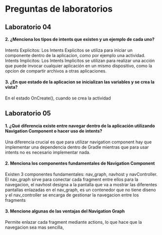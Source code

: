 # Preguntas de laboratorios

## Laboratorio 04
#### 2. ¿Menciona los tipos de intents que existen y un ejemplo de cada uno?
Intents Explicitos: Los Intents Explicitos se utiliza para iniciar un componente dentro de la aplicacion, como por ejemplo una actividad.
Intents Implicitos: Los Intents Implicitos se utilizan para realizar una acción que puede invocar cualquier aplicación en un mismo dispositivo, como la opcion de compartir archivos a otras aplicaciones. 
#### 3. ¿En que estado de la aplicacion se inicializan las variables y se crea la vista?
En el estado OnCreate(), cuando se crea la actividad

## Laboratorio 05 
#### 1. ¿Qué diferencia existe entre navegar dentro de la aplicación utilizando Navigation Component o hacer uso de intents?
Una diferencia crucial es que para utilizar navigation component hay que implementar una dependencia dentro de Gradle mientras que para usar intents no es necesario implementar nada. 

#### 2. Menciona los componentes fundamentales de Navigation Component
Existen 3 componentes fundamentales: nav_graph, navhost y navController. El nav_graph sirve para conectar cada fragment entre ellos para la navegacion, el navhost designa a la pantalla que va a mostrar las diferentes pantallas enlazadas en el nav_graph, es un contenedor que no tiene diseno y el nav_controller se encarga de gestionar la navegacion entre los fragments 


#### 3. Mencione algunas de las ventajas del Navigation Graph
Permite enlazar cada fragment mediante actions, lo que hace que la navegacion sea mas sencilla, 
